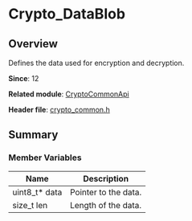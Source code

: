 # Crypto_DataBlob

<!--Kit: Crypto Architecture Kit-->
<!--Subsystem: Security-->
<!--Owner: @zxz--3-->
<!--Designer: @lanming-->
<!--Tester: @PAFT-->
<!--Adviser: @zengyawen-->

## Overview

Defines the data used for encryption and decryption.

**Since**: 12

**Related module**: [CryptoCommonApi](capi-cryptocommonapi.md)

**Header file**: [crypto_common.h](capi-crypto-common-h.md)

## Summary

### Member Variables

| Name| Description|
| -- | -- |
| uint8_t* data | Pointer to the data.|
| size_t len | Length of the data.|
